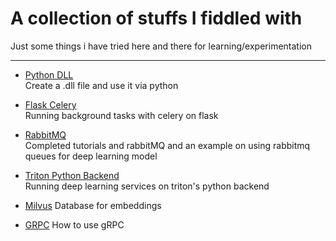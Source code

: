 # A collection of stuffs I fiddled with
Just some things i have tried here and there for learning/experimentation

---

- [Python DLL](./python_dll)  
Create a .dll file and use it via python

- [Flask Celery](./flask_celery)  
Running background tasks with celery on flask

- [RabbitMQ](./rabbitmq)  
Completed tutorials and rabbitMQ and an example on using rabbitmq queues for deep learning model

- [Triton Python Backend](./triton_python_backend)  
Running deep learning services on triton's python backend

- [Milvus](./milvus)
Database for embeddings

- [GRPC](./grpc_tutorial/)
How to use gRPC